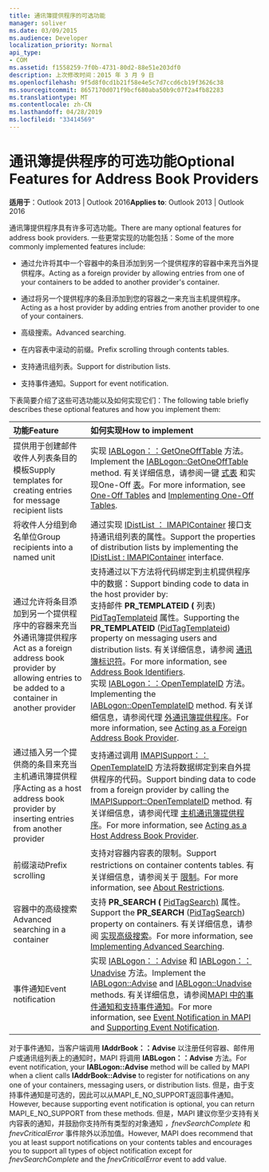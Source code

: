 ```yaml
---
title: 通讯簿提供程序的可选功能
manager: soliver
ms.date: 03/09/2015
ms.audience: Developer
localization_priority: Normal
api_type:
- COM
ms.assetid: f1558259-7f0b-4731-80d2-88e51e203df0
description: 上次修改时间：2015 年 3 月 9 日
ms.openlocfilehash: 9f5d8f0cd1b21f58e4e5c7d7ccd6cb19f3626c38
ms.sourcegitcommit: 8657170d071f9bcf680aba50b9c07f2a4fb82283
ms.translationtype: MT
ms.contentlocale: zh-CN
ms.lasthandoff: 04/28/2019
ms.locfileid: "33414569"
---
```

# <a name="optional-features-for-address-book-providers"></a><span data-ttu-id="b2bf0-103">通讯簿提供程序的可选功能</span><span class="sxs-lookup"><span data-stu-id="b2bf0-103">Optional Features for Address Book Providers</span></span>

  
  
<span data-ttu-id="b2bf0-104">**适用于**：Outlook 2013 | Outlook 2016</span><span class="sxs-lookup"><span data-stu-id="b2bf0-104">**Applies to**: Outlook 2013 | Outlook 2016</span></span> 
  
<span data-ttu-id="b2bf0-105">通讯簿提供程序具有许多可选功能。</span><span class="sxs-lookup"><span data-stu-id="b2bf0-105">There are many optional features for address book providers.</span></span> <span data-ttu-id="b2bf0-106">一些更常实现的功能包括：</span><span class="sxs-lookup"><span data-stu-id="b2bf0-106">Some of the more commonly implemented features include:</span></span>
  
- <span data-ttu-id="b2bf0-107">通过允许将其中一个容器中的条目添加到另一个提供程序的容器中来充当外提供程序。</span><span class="sxs-lookup"><span data-stu-id="b2bf0-107">Acting as a foreign provider by allowing entries from one of your containers to be added to another provider's container.</span></span>
    
- <span data-ttu-id="b2bf0-108">通过将另一个提供程序的条目添加到您的容器之一来充当主机提供程序。</span><span class="sxs-lookup"><span data-stu-id="b2bf0-108">Acting as a host provider by adding entries from another provider to one of your containers.</span></span>
    
- <span data-ttu-id="b2bf0-109">高级搜索。</span><span class="sxs-lookup"><span data-stu-id="b2bf0-109">Advanced searching.</span></span>
    
- <span data-ttu-id="b2bf0-110">在内容表中滚动的前缀。</span><span class="sxs-lookup"><span data-stu-id="b2bf0-110">Prefix scrolling through contents tables.</span></span>
    
- <span data-ttu-id="b2bf0-111">支持通讯组列表。</span><span class="sxs-lookup"><span data-stu-id="b2bf0-111">Support for distribution lists.</span></span>
    
- <span data-ttu-id="b2bf0-112">支持事件通知。</span><span class="sxs-lookup"><span data-stu-id="b2bf0-112">Support for event notification.</span></span>
    
<span data-ttu-id="b2bf0-113">下表简要介绍了这些可选功能以及如何实现它们：</span><span class="sxs-lookup"><span data-stu-id="b2bf0-113">The following table briefly describes these optional features and how you implement them:</span></span>
  
|<span data-ttu-id="b2bf0-114">**功能**</span><span class="sxs-lookup"><span data-stu-id="b2bf0-114">**Feature**</span></span>|<span data-ttu-id="b2bf0-115">**如何实现**</span><span class="sxs-lookup"><span data-stu-id="b2bf0-115">**How to implement**</span></span>|
|:-----|:-----|
|<span data-ttu-id="b2bf0-116">提供用于创建邮件收件人列表条目的模板</span><span class="sxs-lookup"><span data-stu-id="b2bf0-116">Supply templates for creating entries for message recipient lists</span></span>  <br/> |<span data-ttu-id="b2bf0-117">实现 [IABLogon：：GetOneOffTable](iablogon-getoneofftable.md) 方法。</span><span class="sxs-lookup"><span data-stu-id="b2bf0-117">Implement the [IABLogon::GetOneOffTable](iablogon-getoneofftable.md) method.</span></span> <span data-ttu-id="b2bf0-118">有关详细信息，请参阅一键 [式表](one-off-tables.md) 和实现One-Off [表](implementing-one-off-tables.md)。</span><span class="sxs-lookup"><span data-stu-id="b2bf0-118">For more information, see [One-Off Tables](one-off-tables.md) and [Implementing One-Off Tables](implementing-one-off-tables.md).</span></span>  <br/> |
|<span data-ttu-id="b2bf0-119">将收件人分组到命名单位</span><span class="sxs-lookup"><span data-stu-id="b2bf0-119">Group recipients into a named unit</span></span>  <br/> |<span data-ttu-id="b2bf0-120">通过实现 [IDistList ： IMAPIContainer](idistlistimapicontainer.md) 接口支持通讯组列表的属性。</span><span class="sxs-lookup"><span data-stu-id="b2bf0-120">Support the properties of distribution lists by implementing the [IDistList : IMAPIContainer](idistlistimapicontainer.md) interface.</span></span>  <br/> |
|<span data-ttu-id="b2bf0-121">通过允许将条目添加到另一个提供程序中的容器来充当外通讯簿提供程序</span><span class="sxs-lookup"><span data-stu-id="b2bf0-121">Act as a foreign address book provider by allowing entries to be added to a container in another provider</span></span>  <br/> | <span data-ttu-id="b2bf0-122">支持通过以下方法将代码绑定到主机提供程序中的数据：</span><span class="sxs-lookup"><span data-stu-id="b2bf0-122">Support binding code to data in the host provider by:</span></span>  <br/>  <span data-ttu-id="b2bf0-123">支持邮件 **PR_TEMPLATEID (** 列表) [PidTagTemplateid](pidtagtemplateid-canonical-property.md) 属性。</span><span class="sxs-lookup"><span data-stu-id="b2bf0-123">Supporting the **PR_TEMPLATEID** ([PidTagTemplateid](pidtagtemplateid-canonical-property.md)) property on messaging users and distribution lists.</span></span> <span data-ttu-id="b2bf0-124">有关详细信息，请参阅 [通讯簿标识符](address-book-identifiers.md)。</span><span class="sxs-lookup"><span data-stu-id="b2bf0-124">For more information, see [Address Book Identifiers](address-book-identifiers.md).</span></span>  <br/>  <span data-ttu-id="b2bf0-125">实现 [IABLogon：：OpenTemplateID](iablogon-opentemplateid.md) 方法。</span><span class="sxs-lookup"><span data-stu-id="b2bf0-125">Implementing the [IABLogon::OpenTemplateID](iablogon-opentemplateid.md) method.</span></span> <span data-ttu-id="b2bf0-126">有关详细信息，请参阅代理 [外通讯簿提供程序](acting-as-a-foreign-address-book-provider.md)。</span><span class="sxs-lookup"><span data-stu-id="b2bf0-126">For more information, see [Acting as a Foreign Address Book Provider](acting-as-a-foreign-address-book-provider.md).</span></span>  <br/> |
|<span data-ttu-id="b2bf0-127">通过插入另一个提供商的条目来充当主机通讯簿提供程序</span><span class="sxs-lookup"><span data-stu-id="b2bf0-127">Acting as a host address book provider by inserting entries from another provider</span></span>  <br/> |<span data-ttu-id="b2bf0-128">支持通过调用 [IMAPISupport：：OpenTemplateID](imapisupport-opentemplateid.md) 方法将数据绑定到来自外提供程序的代码。</span><span class="sxs-lookup"><span data-stu-id="b2bf0-128">Support binding data to code from a foreign provider by calling the [IMAPISupport::OpenTemplateID](imapisupport-opentemplateid.md) method.</span></span> <span data-ttu-id="b2bf0-129">有关详细信息，请参阅代理 [主机通讯簿提供程序](acting-as-a-host-address-book-provider.md)。</span><span class="sxs-lookup"><span data-stu-id="b2bf0-129">For more information, see [Acting as a Host Address Book Provider](acting-as-a-host-address-book-provider.md).</span></span>  <br/> |
|<span data-ttu-id="b2bf0-130">前缀滚动</span><span class="sxs-lookup"><span data-stu-id="b2bf0-130">Prefix scrolling</span></span>  <br/> |<span data-ttu-id="b2bf0-131">支持对容器内容表的限制。</span><span class="sxs-lookup"><span data-stu-id="b2bf0-131">Support restrictions on container contents tables.</span></span> <span data-ttu-id="b2bf0-132">有关详细信息，请参阅关于 [限制](about-restrictions.md)。</span><span class="sxs-lookup"><span data-stu-id="b2bf0-132">For more information, see [About Restrictions](about-restrictions.md).</span></span>  <br/> |
|<span data-ttu-id="b2bf0-133">容器中的高级搜索</span><span class="sxs-lookup"><span data-stu-id="b2bf0-133">Advanced searching in a container</span></span>  <br/> |<span data-ttu-id="b2bf0-134">支持 **PR_SEARCH (** [PidTagSearch)](pidtagsearch-canonical-property.md) 属性。</span><span class="sxs-lookup"><span data-stu-id="b2bf0-134">Support the **PR_SEARCH** ([PidTagSearch](pidtagsearch-canonical-property.md)) property on containers.</span></span> <span data-ttu-id="b2bf0-135">有关详细信息，请参阅 [实现高级搜索](implementing-advanced-searching.md)。</span><span class="sxs-lookup"><span data-stu-id="b2bf0-135">For more information, see [Implementing Advanced Searching](implementing-advanced-searching.md).</span></span>  <br/> |
|<span data-ttu-id="b2bf0-136">事件通知</span><span class="sxs-lookup"><span data-stu-id="b2bf0-136">Event notification</span></span>  <br/> |<span data-ttu-id="b2bf0-137">实现 [IABLogon：：Advise](iablogon-advise.md) 和 [IABLogon：：Unadvise](iablogon-unadvise.md) 方法。</span><span class="sxs-lookup"><span data-stu-id="b2bf0-137">Implement the [IABLogon::Advise](iablogon-advise.md) and [IABLogon::Unadvise](iablogon-unadvise.md) methods.</span></span> <span data-ttu-id="b2bf0-138">有关详细信息，请参阅[MAPI 中的事件通知](event-notification-in-mapi.md)[和支持事件通知](supporting-event-notification.md)。</span><span class="sxs-lookup"><span data-stu-id="b2bf0-138">For more information, see [Event Notification in MAPI](event-notification-in-mapi.md) and [Supporting Event Notification](supporting-event-notification.md).</span></span>  <br/> |
   
<span data-ttu-id="b2bf0-139">对于事件通知，当客户端调用 **IAddrBook：：Advise** 以注册任何容器、邮件用户或通讯组列表上的通知时，MAPI 将调用 **IABLogon：：Advise** 方法。</span><span class="sxs-lookup"><span data-stu-id="b2bf0-139">For event notification, your **IABLogon::Advise** method will be called by MAPI when a client calls **IAddrBook::Advise** to register for notifications on any one of your containers, messaging users, or distribution lists.</span></span> <span data-ttu-id="b2bf0-140">但是，由于支持事件通知是可选的，因此可以从MAPI_E_NO_SUPPORT返回事件通知。</span><span class="sxs-lookup"><span data-stu-id="b2bf0-140">However, because supporting event notification is optional, you can return MAPI_E_NO_SUPPORT from these methods.</span></span> <span data-ttu-id="b2bf0-141">但是，MAPI 建议你至少支持有关内容表的通知，并鼓励你支持所有类型的对象通知  _，fnevSearchComplete_ 和  _fnevCriticalError_ 事件除外以添加值。</span><span class="sxs-lookup"><span data-stu-id="b2bf0-141">However, MAPI does recommend that you at least support notifications on your contents tables and encourages you to support all types of object notification except for  _fnevSearchComplete_ and the  _fnevCriticalError_ event to add value.</span></span> 
  

